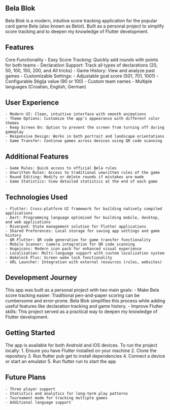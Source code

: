 ## Bela Blok
Bela Blok is a modern, intuitive score tracking application for the popular card game Bela (also known as Belot). Built as a personal project to simplify score tracking and to deepen my knowledge of Flutter development.

## Features

Core Functionality
    - Easy Score Tracking: Quickly add rounds with points for both teams
    - Declaration Support: Track all types of declarations (20, 50, 100, 150, 200, and All tricks)
    - Game History: View and analyze past games
    - Customizable Settings:
	- Adjustable goal score (501, 701, 1001)
    - Configurable Stiglja value (90 or 100)
    - Custom team names
    - Multiple languages (Croatian, English, German)

## User Experience
	- Modern UI: Clean, intuitive interface with smooth animations
    - Theme Options: Customize the app's appearance with different color themes
    - Keep Screen On: Option to prevent the screen from turning off during gameplay
    - Responsive Design: Works in both portrait and landscape orientations
    - Game Transfer: Continue games across devices using QR code scanning

## Additional Features
	- Game Rules: Quick access to official Bela rules
    - Unwritten Rules: Access to traditional unwritten rules of the game
    - Round Editing: Modify or delete rounds if mistakes are made
    - Game Statistics: View detailed statistics at the end of each game

## Technologies Used
	- Flutter: Cross-platform UI framework for building natively compiled applications
    - Dart: Programming language optimized for building mobile, desktop, and web applications
    - Riverpod: State management solution for Flutter applications
    - Shared Preferences: Local storage for saving app settings and game history
    - QR Flutter: QR code generation for game transfer functionality
    - Mobile Scanner: Camera integration for QR code scanning	
    - Hugeicons: Modern icon pack for enhanced visual experience	
    - Localization: Multi-language support with custom localization system	
    - Wakelock Plus: Screen wake lock functionality	
    - URL Launcher: Integration with external resources (rules, websites)


## Development Journey
This app was built as a personal project with two main goals:
	- Make Bela score tracking easier: Traditional pen-and-paper scoring can be cumbersome and error-prone. Bela Blok simplifies this process while adding useful features like declaration tracking and game history.
    - Improve Flutter skills: This project served as a practical way to deepen my knowledge of Flutter development.

## Getting Started
The app is available for both Android and iOS devices.
To run the project locally:
	1.	Ensure you have Flutter installed on your machine
    2.	Clone the repository
    3.	Run ⁠flutter pub get to install dependencies
    4.	Connect a device or start an emulator
    5.	Run ⁠flutter run to start the app

## Future Plans
    - Three player support
    - Statistics and analytics for long-term play patterns
    - Tournament mode for tracking multiple games
    - Additional language support
